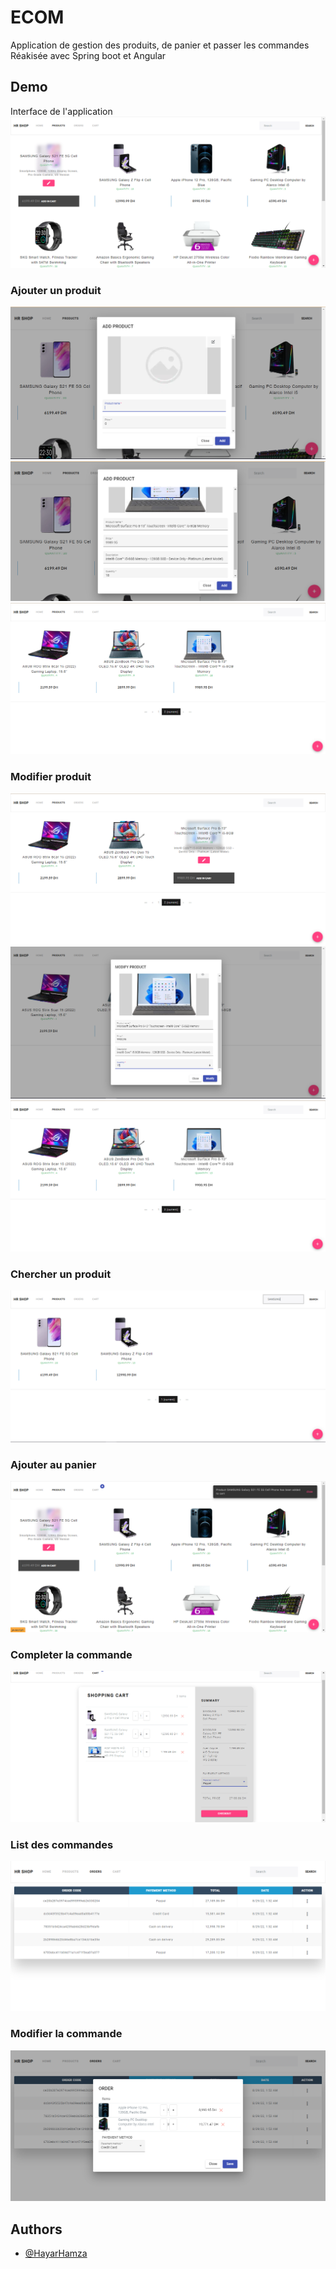 
# ECOM

Application de gestion des produits, de panier et passer les commandes
\
Réakisée avec Spring boot et Angular


## Demo

Interface de l'application
![Alt text](src/assets/1.png "Title")

### Ajouter un produit

![Alt text](src/assets/2.png "Title")
![Alt text](src/assets/3.png "Title")
![Alt text](src/assets/4.png "Title")

### Modifier produit

![Alt text](src/assets/5.png "Title")
![Alt text](src/assets/6.png "Title")
![Alt text](src/assets/7.png "Title")

### Chercher un produit

![Alt text](src/assets/8.png "Title")

### Ajouter au panier

![Alt text](src/assets/9.png "Title")

### Completer la commande
![Alt text](src/assets/10.png "Title")

### List des commandes
![Alt text](src/assets/11.png "Title")


### Modifier la commande

![Alt text](src/assets/12.png "Title")


## Authors

- [@HayarHamza](https://github.com/hamzahr477)

